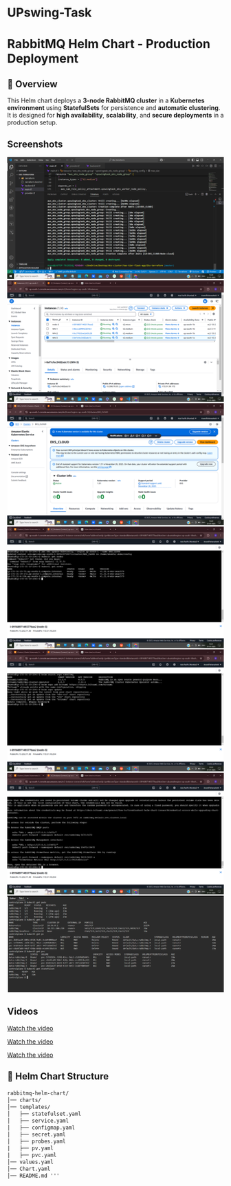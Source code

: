 # UPswing-Task

# RabbitMQ Helm Chart - Production Deployment  

## 📌 Overview  
This Helm chart deploys a **3-node RabbitMQ cluster** in a **Kubernetes environment** using **StatefulSets** for persistence and **automatic clustering**.  
It is designed for **high availability**, **scalability**, and **secure deployments** in a production setup.

## Screenshots

![cluster created](https://github.com/AnandPattanashetti/UPswing-Task/blob/main/1.png)  
![clusters](https://github.com/AnandPattanashetti/UPswing-Task/blob/main/2.png)  
![clusters](https://github.com/AnandPattanashetti/UPswing-Task/blob/main/3.png)  
![cluster created](https://github.com/AnandPattanashetti/UPswing-Task/blob/main/4.png)  
![pods running](https://github.com/AnandPattanashetti/UPswing-Task/blob/main/5.png)  
![the application](https://github.com/AnandPattanashetti/UPswing-Task/blob/main/6.png)
![the application](https://github.com/AnandPattanashetti/UPswing-Task/blob/main/7.png)

## Videos
[Watch the video](https://github.com/AnandPattanashetti/UPswing-Task/blob/main/1.mp4)

[Watch the video](https://github.com/AnandPattanashetti/UPswing-Task/blob/main/2.mp4)

[Watch the video](https://github.com/AnandPattanashetti/UPswing-Task/blob/main/3.mp4)



## 📂 Helm Chart Structure  

```plaintext
rabbitmq-helm-chart/
│── charts/             
│── templates/           
│   ├── statefulset.yaml 
│   ├── service.yaml    
│   ├── configmap.yaml   
│   ├── secret.yaml      
│   ├── probes.yaml
|   ├── pv.yaml
|   ├── pvc.yaml       
│── values.yaml          
│── Chart.yaml           
│── README.md '''


